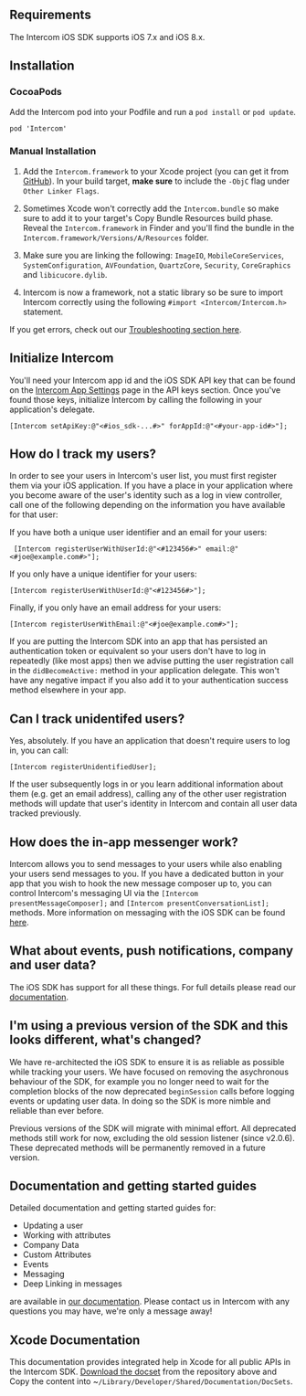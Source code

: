 ## Requirements
The Intercom iOS SDK supports iOS 7.x and iOS 8.x.

## Installation

### CocoaPods
Add the Intercom pod into your Podfile and run a `pod install` or `pod update`.
	
	pod 'Intercom'
	
### Manual Installation 

1. Add the `Intercom.framework` to your Xcode project (you can get it from [GitHub](https://github.com/intercom/intercom-ios/tree/master/Intercom)). In your build target, **make sure** to include the `-ObjC` flag under `Other Linker Flags`. 

2. Sometimes Xcode won't correctly add the `Intercom.bundle` so make sure to add it to your target's Copy Bundle Resources build phase. Reveal the `Intercom.framework` in Finder and you'll find the bundle in the `Intercom.framework/Versions/A/Resources` folder.

3. Make sure you are linking the following: `ImageIO`, `MobileCoreServices`, `SystemConfiguration`, `AVFoundation`, `QuartzCore`, `Security`, `CoreGraphics` and `libicucore.dylib`.

4. Intercom is now a framework, not a static library so be sure to import Intercom correctly using the following `#import <Intercom/Intercom.h>` statement.

If you get errors, check out our [Troubleshooting section here](http://docs.intercom.io/Install-on-your-mobile-product/install-the-intercom-ios-sdk#-troubleshooting-installation).


## Initialize Intercom
You'll need your Intercom app id and the iOS SDK API key that can be found on the [Intercom App Settings](https://app.intercom.io/) page in the API keys section. Once you've found those keys, initialize Intercom by calling the following in your application's delegate.

    [Intercom setApiKey:@"<#ios_sdk-...#>" forAppId:@"<#your-app-id#>"];

## How do I track my users?
 
In order to see your users in Intercom's user list, you must first register them via your iOS application. If you have a place in your application where you become aware of the user's identity such as a log in view controller, call one of the following depending on the information you have available for that user:

 If you have both a unique user identifier and an email for your users:
 
	 [Intercom registerUserWithUserId:@"<#123456#>" email:@"<#joe@example.com#>"];
	 
 If you only have a unique identifier for your users:
 
    [Intercom registerUserWithUserId:@"<#123456#>"];
 
 Finally, if you only have an email address for your users:

    [Intercom registerUserWithEmail:@"<#joe@example.com#>"];
    
If you are putting the Intercom SDK into an app that has persisted an authentication token or equivalent so your users don't have to log in repeatedly (like most apps) then we advise putting the user registration call in the `didBecomeActive:` method in your application delegate. This won't have any negative impact if you also add it to your authentication success method elsewhere in your app.

## Can I track unidentifed users?
 
Yes, absolutely. If you have an application that doesn't require users to log in, you can call:
 
    [Intercom registerUnidentifiedUser];
 
If the user subsequently logs in or you learn additional information about them (e.g. get an email address), calling any of the other user registration methods will update that user's identity in Intercom and contain all user data tracked previously.

## How does the in-app messenger work?

Intercom allows you to send messages to your users while also enabling your users send messages to you. If you have a dedicated button in your app that you wish to hook the new message composer up to, you can control Intercom's messaging UI via the `[Intercom presentMessageComposer];` and `[Intercom presentConversationList];` methods. More information on messaging with the iOS SDK can be found [here](http://docs.intercom.io/configure-ios-sdk#messaging).

## What about events, push notifications, company and user data?

The iOS SDK has support for all these things. For full details please read our [documentation](http://docs.intercom.io/configure-ios-sdk).

 
## I'm using a previous version of the SDK and this looks different, what's changed?
 
We have re-architected the iOS SDK to ensure it is as reliable as possible while tracking your users. We have focused on removing the asychronous behaviour of the SDK, for example you no longer need to wait for the completion blocks of the now deprecated `beginSession` calls before logging events or updating user data.  In doing so the SDK is more nimble and reliable than ever before.

Previous versions of the SDK will migrate with minimal effort. All deprecated methods still work for now, excluding the old session listener (since v2.0.6). These deprecated methods will be permanently removed in a future version.

## Documentation and getting started guides
 
Detailed documentation and getting started guides for:

- Updating a user
- Working with attributes
- Company Data
- Custom Attributes
- Events
- Messaging
- Deep Linking in messages

are available in [our documentation](http://docs.intercom.io/Install-on-your-mobile-product). Please contact us in Intercom with any questions you may have, we're only a message away!

## Xcode Documentation

This documentation provides integrated help in Xcode for all public APIs in the Intercom SDK. [Download the docset](https://github.com/intercom/intercom-ios/archive/master.zip) from the repository above and Copy the content into ~`/Library/Developer/Shared/Documentation/DocSets`.
